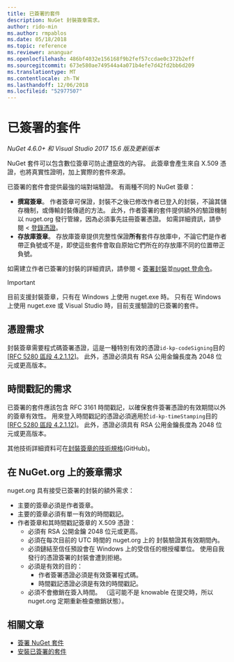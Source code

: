 ```yaml
---
title: 已簽署的套件
description: NuGet 封裝簽章需求。
author: rido-min
ms.author: rmpablos
ms.date: 05/18/2018
ms.topic: reference
ms.reviewer: ananguar
ms.openlocfilehash: 486bf4032e156168f9b2fef57ccdae0c372b2eff
ms.sourcegitcommit: 673e580ae749544a4a071b4efe7d42fd2bb6d209
ms.translationtype: MT
ms.contentlocale: zh-TW
ms.lasthandoff: 12/06/2018
ms.locfileid: "52977507"
---
```

# <a name="signed-packages"></a>已簽署的套件

*NuGet 4.6.0+ 和 Visual Studio 2017 15.6 版及更新版本*

NuGet 套件可以包含數位簽章可防止遭竄改的內容。 此簽章會產生來自 X.509 憑證，也將真實性證明，加上實際的套件來源。

已簽署的套件會提供最強的端對端驗證。 有兩種不同的 NuGet 簽章：
- **撰寫簽章**。 作者簽章可保證，封裝不之後已修改作者已登入的封裝，不論其儲存機制，或傳輸封裝傳遞的方法。 此外，作者簽署的套件提供額外的驗證機制以 nuget.org 發行管線，因為必須事先註冊簽署憑證。 如需詳細資訊，請參閱 <<c0> [ 登錄憑證](#register-certificate-on-nugetorg)。
- **存放庫簽章**。 存放庫簽章提供完整性保證**所有**套件存放庫中，不論它們是作者帶正負號或不是，即使這些套件會取自原始它們所在的存放庫不同的位置帶正負號。   

如需建立作者已簽署的封裝的詳細資訊，請參閱 <<c0> [ 簽署封裝](../create-packages/Sign-a-package.md)並[nuget 登命令](../tools/cli-ref-sign.md)。

> [!Important]
> 目前支援封裝簽章，只有在 Windows 上使用 nuget.exe 時。 只有在 Windows 上使用 nuget.exe 或 Visual Studio 時，目前支援驗證的已簽署的套件。

## <a name="certificate-requirements"></a>憑證需求

封裝簽章需要程式碼簽署憑證，這是一種特別有效的憑證`id-kp-codeSigning`目的 [[RFC 5280 區段 4.2.1.12](https://tools.ietf.org/html/rfc5280#section-4.2.1.12)]。 此外，憑證必須具有 RSA 公用金鑰長度為 2048 位元或更高版本。

## <a name="timestamp-requirements"></a>時間戳記的需求

已簽署的套件應該包含 RFC 3161 時間戳記，以確保套件簽署憑證的有效期間以外的簽章有效性。 用來登入時間戳記的憑證必須適用於`id-kp-timeStamping`目的 [[RFC 5280 區段 4.2.1.12](https://tools.ietf.org/html/rfc5280#section-4.2.1.12)]。 此外，憑證必須具有 RSA 公用金鑰長度為 2048 位元或更高版本。

其他技術詳細資料可在[封裝簽章的技術規格](https://github.com/NuGet/Home/wiki/Package-Signatures-Technical-Details)(GitHub)。

## <a name="signature-requirements-on-nugetorg"></a>在 NuGet.org 上的簽章需求

nuget.org 具有接受已簽署的封裝的額外需求：

- 主要的簽章必須是作者簽章。
- 主要的簽章必須有單一有效的時間戳記。
- 作者簽章和其時間戳記簽章的 X.509 憑證：
  - 必須有 RSA 公開金鑰 2048 位元或更高。
  - 必須在每次目前的 UTC 時間的 nuget.org 上的 封裝驗證其有效期間內。
  - 必須鏈結至信任預設會在 Windows 上的受信任的根授權單位。 使用自我發行的憑證簽署的封裝會遭到拒絕。
  - 必須是有效的目的： 
    - 作者簽署憑證必須是有效簽署程式碼。
    - 時間戳記憑證必須是有效的時間戳記。
  - 必須不會撤銷在簽入時間。 （這可能不是 knowable 在提交時，所以 nuget.org 定期重新檢查撤銷狀態）。
  
  
## <a name="related-articles"></a>相關文章

- [簽署 NuGet 套件](../create-packages/Sign-a-Package.md)
- [安裝已簽署的套件](../consume-packages/installing-signed-packages.md)
